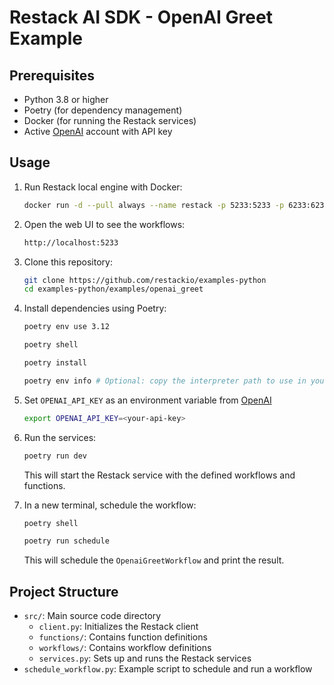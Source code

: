 # Restack AI SDK - OpenAI Greet Example

## Prerequisites

- Python 3.8 or higher
- Poetry (for dependency management)
- Docker (for running the Restack services)
- Active [OpenAI](https://platform.openai.com) account with API key

## Usage

1. Run Restack local engine with Docker:

   ```bash
   docker run -d --pull always --name restack -p 5233:5233 -p 6233:6233 -p 7233:7233 ghcr.io/restackio/restack:main
   ```

2. Open the web UI to see the workflows:

   ```bash
   http://localhost:5233
   ```

3. Clone this repository:

   ```bash
   git clone https://github.com/restackio/examples-python
   cd examples-python/examples/openai_greet
   ```

4. Install dependencies using Poetry:

   ```bash
   poetry env use 3.12
   ```

   ```bash
   poetry shell
   ```

   ```bash
   poetry install
   ```

   ```bash
   poetry env info # Optional: copy the interpreter path to use in your IDE (e.g. Cursor, VSCode, etc.)
   ```

5. Set `OPENAI_API_KEY` as an environment variable from [OpenAI](https://platform.openai.com)

   ```bash
   export OPENAI_API_KEY=<your-api-key>
   ```

6. Run the services:

   ```bash
   poetry run dev
   ```

   This will start the Restack service with the defined workflows and functions.

7. In a new terminal, schedule the workflow:

   ```bash
   poetry shell
   ```

   ```bash
   poetry run schedule
   ```

   This will schedule the `OpenaiGreetWorkflow` and print the result.

## Project Structure

- `src/`: Main source code directory
  - `client.py`: Initializes the Restack client
  - `functions/`: Contains function definitions
  - `workflows/`: Contains workflow definitions
  - `services.py`: Sets up and runs the Restack services
- `schedule_workflow.py`: Example script to schedule and run a workflow

